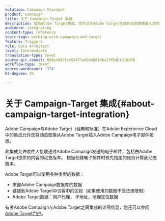 ```yaml
---
solution: Campaign Standard
product: campaign
title: 关于 Campaign-Target 集成
description: 借助Adobe Target集成，您可以将Adobe Target生成的动态图像插入您的Adobe Campaign消息中。
audience: integrating
content-type: reference
topic-tags: working-with-campaign-and-target
feature: Triggers
role: Data Architect
level: Intermediate
translation-type: tm+mt
source-git-commit: 088b49931ee5047fa6b949813ba17654b1e10d60
workflow-type: tm+mt
source-wordcount: '170'
ht-degree: 8%

---
```



# 关于 Campaign-Target 集成{#about-campaign-target-integration}

Adobe Campaign与Adobe Target（经典和标准）在Adobe Experience Cloud中的集成允许您将动态图像从Adobe Target插入Adobe Campaign电子邮件投放。

此集成允许收件人接收通过Adobe Campaign发送的电子邮件，包括由Adobe Target提供的内容的动态版本。 根据创建电子邮件时预先指定的规则计算此动态版本。

Adobe Target可以使用多种类型的数据：

* 来自Adobe Campaign数据库的数据
* 链接到Adobe Target中访客ID的区段（如果使用的数据不受法律限制）
* Adobe Target数据：用户代理， IP地址，地理定位数据

有关Adobe Campaign与Adobe Target之间集成的详细信息，您还可以参阅[Adobe Target门户](https://docs.adobe.com/content/help/zh-Hans/target/using/integrate/campaign-and-target.html)。
